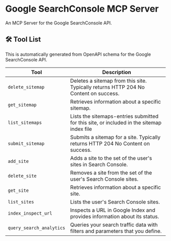 # Google SearchConsole MCP Server

An MCP Server for the Google SearchConsole API.

## 🛠️ Tool List

This is automatically generated from OpenAPI schema for the Google SearchConsole API.

| Tool                     | Description                                                                               |
| ------------------------ | ----------------------------------------------------------------------------------------- |
| `delete_sitemap`         | Deletes a sitemap from this site. Typically returns HTTP 204 No Content on success.       |
| `get_sitemap`            | Retrieves information about a specific sitemap.                                           |
| `list_sitemaps`          | Lists the sitemaps-entries submitted for this site, or included in the sitemap index file |
| `submit_sitemap`         | Submits a sitemap for a site. Typically returns HTTP 204 No Content on success.           |
| `add_site`               | Adds a site to the set of the user's sites in Search Console.                             |
| `delete_site`            | Removes a site from the set of the user's Search Console sites.                           |
| `get_site`               | Retrieves information about a specific site.                                              |
| `list_sites`             | Lists the user's Search Console sites.                                                    |
| `index_inspect_url`      | Inspects a URL in Google Index and provides information about its status.                 |
| `query_search_analytics` | Queries your search traffic data with filters and parameters that you define.             |
